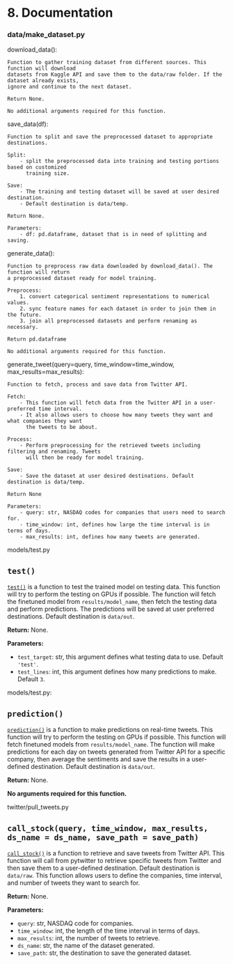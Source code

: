 # 8. Documentation

### data/make_dataset.py

download_data():

    Function to gather training dataset from different sources. This function will download
    datasets from Kaggle API and save them to the data/raw folder. If the dataset already exists,
    ignore and continue to the next dataset.

    Return None.

    No additional arguments required for this function.

save_data(df):
    
    Function to split and save the preprocessed dataset to appropriate destinations.

    Split:
        - split the preprocessed data into training and testing portions based on customized
          training size.

    Save:
        - The training and testing dataset will be saved at user desired destination.
        - Default destination is data/temp.

    Return None.

    Parameters:
        - df: pd.dataframe, dataset that is in need of splitting and saving.

generate_data():
   
    Function to preprocess raw data downloaded by download_data(). The function will return
    a preprocessed dataset ready for model training.

    Preprocess:
        1. convert categorical sentiment representations to numerical values.
        2. sync feature names for each dataset in order to join them in the future.
        3. join all preprocessed datasets and perform renaming as necessary.

    Return pd.dataframe

    No additional arguments required for this function.
   

generate_tweet(query=query, time_window=time_window, max_results=max_results):
    
    Function to fetch, process and save data from Twitter API.

    Fetch:
        - This function will fetch data from the Twitter API in a user-preferred time interval.
        - It also allows users to choose how many tweets they want and what companies they want
          the tweets to be about.

    Process:
        - Perform preprocessing for the retrieved tweets including filtering and renaming. Tweets
          will then be ready for model training.

    Save:
        - Save the dataset at user desired destinations. Default destination is data/temp.

    Return None

    Parameters:
        - query: str, NASDAQ codes for companies that users need to search for.
        - time_window: int, defines how large the time interval is in terms of days.
        - max_results: int, defines how many tweets are generated.
        

models/test.py

## `test()`

[`test()`](https://github.com/crvander/capstoneproj2023/blob/14b75f083c2bc08f166ec30d2a941047951afcaf/src/models/test.py#L23) is a function to test the trained model on testing data. This function will try to perform the testing on GPUs if possible. The function will fetch the finetuned model from `results/model_name`, then fetch the testing data and perform predictions. The predictions will be saved at user preferred destinations. Default destination is `data/out`.

**Return:** None.

**Parameters:**
- `test_target`: str, this argument defines what testing data to use. Default `'test'`.
- `test_lines`: int, this argument defines how many predictions to make. Default `3`.


models/test.py:

## `prediction()`

[`prediction()`](https://github.com/crvander/capstoneproj2023/blob/14b75f083c2bc08f166ec30d2a941047951afcaf/src/models/test.py#L79) is a function to make predictions on real-time tweets. This function will try to perform the testing on GPUs if possible. This function will fetch finetuned models from `results/model_name`. The function will make predictions for each day on tweets generated from Twitter API for a specific company, then average the sentiments and save the results in a user-defined destination. Default destination is `data/out`.

**Return:** None.

**No arguments required for this function.**


twitter/pull_tweets.py

## `call_stock(query, time_window, max_results, ds_name = ds_name, save_path = save_path)`

[`call_stock()`](https://github.com/crvander/capstoneproj2023/blob/14b75f083c2bc08f166ec30d2a941047951afcaf/src/twitter/pull_tweets.py#L28) is a function to retrieve and save tweets from Twitter API. This function will call from pytwitter to retrieve specific tweets from Twitter and then save them to a user-defined destination. Default destination is `data/raw`. This function allows users to define the companies, time interval, and number of tweets they want to search for.

**Return:** None.

**Parameters:**
- `query`: str, NASDAQ code for companies.
- `time_window`: int, the length of the time interval in terms of days.
- `max_results`: int, the number of tweets to retrieve.
- `ds_name`: str, the name of the dataset generated.
- `save_path`: str, the destination to save the generated dataset.
